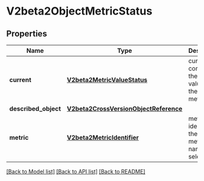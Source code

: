 # V2beta2ObjectMetricStatus

## Properties
Name | Type | Description | Notes
------------ | ------------- | ------------- | -------------
**current** | [**V2beta2MetricValueStatus**](V2beta2MetricValueStatus.md) | current contains the current value for the given metric | 
**described_object** | [**V2beta2CrossVersionObjectReference**](V2beta2CrossVersionObjectReference.md) |  | 
**metric** | [**V2beta2MetricIdentifier**](V2beta2MetricIdentifier.md) | metric identifies the target metric by name and selector | 

[[Back to Model list]](../README.md#documentation-for-models) [[Back to API list]](../README.md#documentation-for-api-endpoints) [[Back to README]](../README.md)


